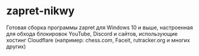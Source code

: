 # zapret-nikwy
Готовая сборка программы zapret для Windows 10 и выше, настроенная для обхода блокировок YouTube, Discord и сайтов, использующие хостинг Cloudflare (например: chess.com, Faceit, rutracker.org и многих других)
